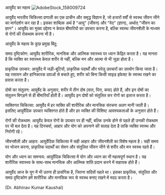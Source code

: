 आयुर्वेद का महत्व
![AdobeStock_158009724](https://github.com/user-attachments/assets/da922127-3a98-405f-b2a0-cdd05950aef8)

आयुर्वेद भारतीय चिकित्सा प्रणाली का एक प्राचीन और समृद्ध विज्ञान है, जो हजारों वर्षों से स्वस्थ जीवन जीने का मार्गदर्शन कर रहा है। इसका शाब्दिक अर्थ है "आयु" (जीवन) और "वेद" (ज्ञान), अर्थात् "जीवन का ज्ञान"। आयुर्वेद का मुख्य उद्देश्य न केवल बीमारियों का उपचार करना है, बल्कि स्वस्थ जीवनशैली के माध्यम से रोगों की रोकथाम करना भी है।

आयुर्वेद के महत्व के कुछ प्रमुख बिंदु:

समग्र दृष्टिकोण: आयुर्वेद शारीरिक, मानसिक और आत्मिक स्वास्थ्य पर ध्यान केंद्रित करता है। यह मानता है कि व्यक्ति का स्वास्थ्य केवल शरीर से नहीं, बल्कि मन और आत्मा से भी जुड़ा होता है।

प्राकृतिक उपचार: आयुर्वेद में जड़ी-बूटियों, प्राकृतिक पदार्थों और घरेलू उपचारों का उपयोग किया जाता है। यह रसायन और हानिकारक दवाओं से बचाते हुए, शरीर को बिना किसी साइड इफेक्ट के स्वस्थ रखने का प्रयास करता है।

दोषों का संतुलन: आयुर्वेद के अनुसार, शरीर में तीन दोष (वात, पित्त, कफ) होते हैं, और इन दोषों का संतुलन बिगड़ने से ही बीमारियाँ होती हैं। आयुर्वेद इन दोषों को संतुलित कर रोगों का इलाज करता है।

व्यक्तिगत चिकित्सा: आयुर्वेद में हर व्यक्ति की शारीरिक और मानसिक संरचना अलग मानी जाती है। इसलिए आयुर्वेदिक उपचार व्यक्तिगत होते हैं और हर व्यक्ति की विशिष्ट आवश्यकताओं के अनुसार होते हैं।

रोगों की रोकथाम: आयुर्वेद केवल रोगों के उपचार पर ही नहीं, बल्कि उनके होने से पहले ही उनकी रोकथाम पर भी बल देता है। यह दिनचर्या, आहार और योग को अपनाने की सलाह देता है ताकि व्यक्ति स्वस्थ और निरोगी रहे।

जीवनशैली और आहार: आयुर्वेदिक चिकित्सा में सही आहार और जीवनशैली का विशेष महत्व है। सही समय पर भोजन करना, प्राकृतिक पदार्थों का सेवन और संतुलित जीवन जीने से शरीर और मन स्वस्थ रहते हैं।

योग और ध्यान का समन्वय: आयुर्वेदिक चिकित्सा में योग और ध्यान का भी महत्वपूर्ण स्थान है। यह शारीरिक स्वास्थ्य के साथ-साथ मानसिक और आत्मिक शांति प्रदान करने में सहायक होते हैं।

आयुर्वेद आज के युग में भी उतना ही प्रासंगिक है, जितना सदियों पहले था। इसका प्राकृतिक, संतुलित और समग्र दृष्टिकोण हमें शारीरिक और मानसिक रूप से स्वस्थ बनाए रखने में मदद करता है।

(Dr. Abhinav Kumar Kaushal)
